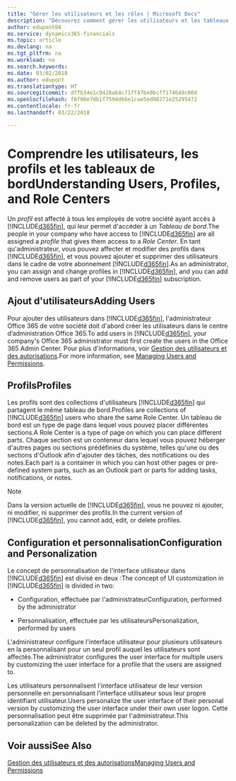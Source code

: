 ```yaml
---
title: "Gérer les utilisateurs et les rôles | Microsoft Docs"
description: "Découvrez comment gérer les utilisateurs et les tableaux de bord dans Finance and Operations, Business edition."
author: edupont04
ms.service: dynamics365-financials
ms.topic: article
ms.devlang: na
ms.tgt_pltfrm: na
ms.workload: na
ms.search.keywords: 
ms.date: 03/02/2018
ms.author: edupont
ms.translationtype: HT
ms.sourcegitcommit: d7fb34e1c9428a64c71ff47be8bcff174649c00d
ms.openlocfilehash: f8f00e7db1f7594d66e1cae5ed98271e25295472
ms.contentlocale: fr-fr
ms.lasthandoff: 03/22/2018

---
```

# <a name="understanding-users-profiles-and-role-centers"></a><span data-ttu-id="bd16a-103">Comprendre les utilisateurs, les profils et les tableaux de bord</span><span class="sxs-lookup"><span data-stu-id="bd16a-103">Understanding Users, Profiles, and Role Centers</span></span>
<span data-ttu-id="bd16a-104">Un *profil* est affecté à tous les employés de votre société ayant accès à [!INCLUDE[d365fin](includes/d365fin_md.md)], qui leur permet d'accéder à un *Tableau de bord*.</span><span class="sxs-lookup"><span data-stu-id="bd16a-104">The people in your company who have access to [!INCLUDE[d365fin](includes/d365fin_md.md)] are all assigned a *profile* that gives them access to a *Role Center*.</span></span> <span data-ttu-id="bd16a-105">En tant qu'administrateur, vous pouvez affecter et modifier des profils dans [!INCLUDE[d365fin](includes/d365fin_md.md)], et vous pouvez ajouter et supprimer des utilisateurs dans le cadre de votre abonnement [!INCLUDE[d365fin](includes/d365fin_md.md)].</span><span class="sxs-lookup"><span data-stu-id="bd16a-105">As an administrator, you can assign and change profiles in [!INCLUDE[d365fin](includes/d365fin_md.md)], and you can add and remove users as part of your [!INCLUDE[d365fin](includes/d365fin_md.md)] subscription.</span></span>  

## <a name="adding-users"></a><span data-ttu-id="bd16a-106">Ajout d'utilisateurs</span><span class="sxs-lookup"><span data-stu-id="bd16a-106">Adding Users</span></span>
<span data-ttu-id="bd16a-107">Pour ajouter des utilisateurs dans [!INCLUDE[d365fin](includes/d365fin_md.md)], l'administrateur Office 365 de votre société doit d'abord créer les utilisateurs dans le centre d’administration Office 365.</span><span class="sxs-lookup"><span data-stu-id="bd16a-107">To add users in [!INCLUDE[d365fin](includes/d365fin_md.md)], your company's Office 365 administrator must first create the users in the Office 365 Admin Center.</span></span> <span data-ttu-id="bd16a-108">Pour plus d'informations, voir [Gestion des utilisateurs et des autorisations](ui-how-users-permissions.md).</span><span class="sxs-lookup"><span data-stu-id="bd16a-108">For more information, see [Managing Users and Permissions](ui-how-users-permissions.md).</span></span>  

## <a name="profiles"></a><span data-ttu-id="bd16a-109">Profils</span><span class="sxs-lookup"><span data-stu-id="bd16a-109">Profiles</span></span>
<span data-ttu-id="bd16a-110">Les profils sont des collections d'utilisateurs [!INCLUDE[d365fin](includes/d365fin_md.md)] qui partagent le même tableau de bord.</span><span class="sxs-lookup"><span data-stu-id="bd16a-110">Profiles are collections of [!INCLUDE[d365fin](includes/d365fin_md.md)] users who share the same Role Center.</span></span> <span data-ttu-id="bd16a-111">Un tableau de bord est un type de page dans lequel vous pouvez placer différentes sections.</span><span class="sxs-lookup"><span data-stu-id="bd16a-111">A Role Center is a type of page on which you can place different parts.</span></span> <span data-ttu-id="bd16a-112">Chaque section est un conteneur dans lequel vous pouvez héberger d'autres pages ou sections prédéfinies du système, telles qu'une ou des sections d'Outlook afin d'ajouter des tâches, des notifications ou des notes.</span><span class="sxs-lookup"><span data-stu-id="bd16a-112">Each part is a container in which you can host other pages or pre-defined system parts, such as an Outlook part or parts for adding tasks, notifications, or notes.</span></span>  

> [!NOTE]  
>  <span data-ttu-id="bd16a-113">Dans la version actuelle de [!INCLUDE[d365fin](includes/d365fin_md.md)], vous ne pouvez ni ajouter, ni modifier, ni supprimer des profils.</span><span class="sxs-lookup"><span data-stu-id="bd16a-113">In the current version of [!INCLUDE[d365fin](includes/d365fin_md.md)], you cannot add, edit, or delete profiles.</span></span>  

## <a name="configuration-and-personalization"></a><span data-ttu-id="bd16a-114">Configuration et personnalisation</span><span class="sxs-lookup"><span data-stu-id="bd16a-114">Configuration and Personalization</span></span>
<span data-ttu-id="bd16a-115">Le concept de personnalisation de l'interface utilisateur dans [!INCLUDE[d365fin](includes/d365fin_md.md)] est divisé en deux :</span><span class="sxs-lookup"><span data-stu-id="bd16a-115">The concept of UI customization in [!INCLUDE[d365fin](includes/d365fin_md.md)] is divided in two:</span></span>  

-   <span data-ttu-id="bd16a-116">Configuration, effectuée par l'administrateur</span><span class="sxs-lookup"><span data-stu-id="bd16a-116">Configuration, performed by the administrator</span></span>  

-   <span data-ttu-id="bd16a-117">Personnalisation, effectuée par les utilisateurs</span><span class="sxs-lookup"><span data-stu-id="bd16a-117">Personalization, performed by users</span></span>  

<span data-ttu-id="bd16a-118">L'administrateur configure l'interface utilisateur pour plusieurs utilisateurs en la personnalisant pour un seul profil auquel les utilisateurs sont affectés.</span><span class="sxs-lookup"><span data-stu-id="bd16a-118">The administrator configures the user interface for multiple users by customizing the user interface for a profile that the users are assigned to.</span></span>  

<span data-ttu-id="bd16a-119">Les utilisateurs personnalisent l'interface utilisateur de leur version personnelle en personnalisant l'interface utilisateur sous leur propre identifiant utilisateur.</span><span class="sxs-lookup"><span data-stu-id="bd16a-119">Users personalize the user interface of their personal version by customizing the user interface under their own user logon.</span></span> <span data-ttu-id="bd16a-120">Cette personnalisation peut être supprimée par l'administrateur.</span><span class="sxs-lookup"><span data-stu-id="bd16a-120">This personalization can be deleted by the administrator.</span></span>  

## <a name="see-also"></a><span data-ttu-id="bd16a-121">Voir aussi</span><span class="sxs-lookup"><span data-stu-id="bd16a-121">See Also</span></span>  
[<span data-ttu-id="bd16a-122">Gestion des utilisateurs et des autorisations</span><span class="sxs-lookup"><span data-stu-id="bd16a-122">Managing Users and Permissions</span></span>](ui-how-users-permissions.md)  
<!-- [Customize the User Interface](../customize-the-user-interface.md)   
 [Security Overview](../Security%20Overview.md)-->

